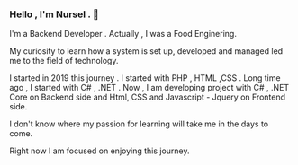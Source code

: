 ### Hello , I'm Nursel . 👋


I'm a Backend Developer . Actually , I was a Food Enginering.

My curiosity to learn how a system is set up, developed and managed led me to the field of technology.

I started  in 2019 this journey . I started with PHP , HTML ,CSS .
Long time ago , I started with C# , .NET . 
Now , I am developing project with C# , .NET Core on Backend side and Html, CSS and Javascript - Jquery on Frontend  side.

I don't know where my passion for learning will take me in the days to come. 

Right now I am focused on enjoying this journey.

